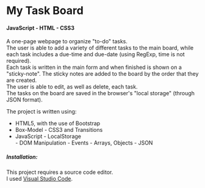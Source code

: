 # My Task Board
#### JavaScript - HTML - CSS3

A one-page webpage to organize "to-do" tasks.  
The user is able to add a variety of different tasks to the main board, while each task includes a due-time and due-date (using RegExp, time is not required).  
Each task is written in the main form and when finished is shown on a "sticky-note". The sticky notes are added to the board by the order that they are created.  
The user is able to edit, as well as delete, each task.   
The tasks on the board are saved in the browser's "local storage" (through JSON format).  

The project is written using:

  - HTML5, with the use of Bootstrap
  - Box-Model - CSS3 and Transitions
  - JavaScript
        - LocalStorage    
        - DOM Manipulation
        - Events
        - Arrays, Objects
        - JSON
  

##### Installation:

This project requires a source code editor.  
I used [Visual Studio Code](https://code.visualstudio.com/).


 
